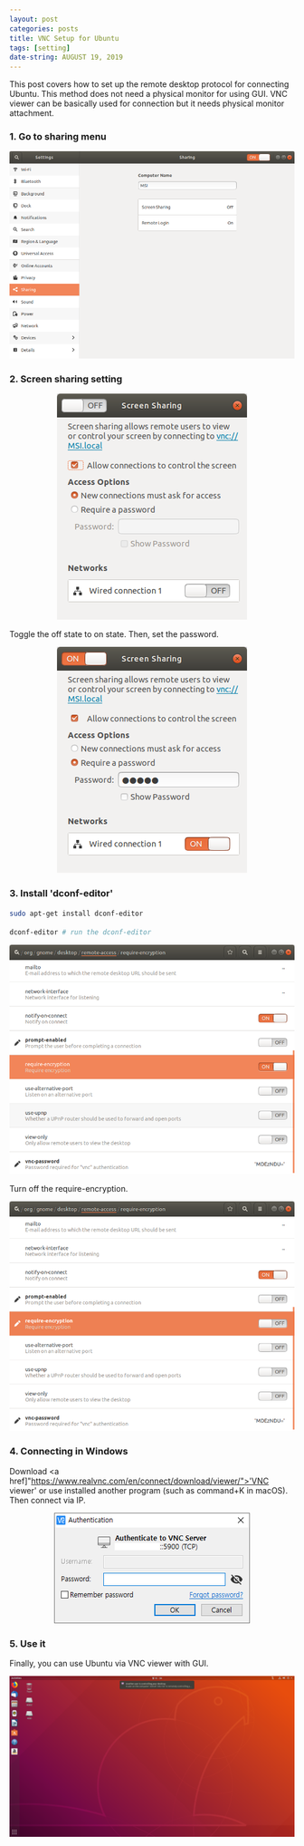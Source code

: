 ```yaml
---
layout: post
categories: posts
title: VNC Setup for Ubuntu
tags: [setting]
date-string: AUGUST 19, 2019
---
```


This post covers how to set up the remote desktop protocol for connecting Ubuntu. This method does not need a physical monitor for using GUI. VNC viewer can be basically used for connection but it needs physical monitor attachment.

### 1. Go to sharing menu
<center>
    <div>
        <img src="/images/2019-08-19/figure1.png">
    </div>
</center>

### 2. Screen sharing setting

<center>
    <div>
        <img src="/images/2019-08-19/figure2.png">
    </div>
</center>

Toggle the off state to on state.
Then, set the password.

<center>
    <div>
        <img src="/images/2019-08-19/figure3.png">
    </div>
</center>


### 3. Install 'dconf-editor'

``` sh
sudo apt-get install dconf-editor

dconf-editor # run the dconf-editor
```

<center>
    <div>
        <img src="/images/2019-08-19/figure4.png">
    </div>
</center>

Turn off the require-encryption.

<center>
    <div>
        <img src="/images/2019-08-19/figure5.png">
    </div>
</center>

### 4. Connecting in Windows

Download <a href]"https://www.realvnc.com/en/connect/download/viewer/">'VNC viewer'</a> or use installed another program (such as command+K in macOS).
Then connect via IP.

<center>
    <div>
        <img src="/images/2019-08-19/figure6.png">
    </div>
</center>

### 5. Use it

Finally, you can use Ubuntu via VNC viewer with GUI.

<center>
    <div>
        <img src="/images/2019-08-19/figure7.png">
    </div>
</center>
